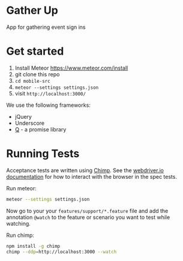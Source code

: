 Gather Up
=========
App for gathering event sign ins

# Get started

1. Install Meteor https://www.meteor.com/install
2. git clone this repo
3. `cd mobile-src`
4. `meteor --settings settings.json`
5. visit `http://localhost:3000/`

We use the following frameworks:

* jQuery
* Underscore
* [Q](https://github.com/kriskowal/q) - a promise library

# Running Tests

Acceptance tests are written using [Chimp](https://chimp.readme.io/docs/cheat-sheet). See the [webdriver.io documentation](http://webdriver.io/api/property/getSource.html) for how to interact with the browser in the spec tests.

Run meteor:

```sh
meteor --settings settings.json
```

Now go to your your `features/support/*.feature` file and add the annotation `@watch` to the feature or scenario you want to test while watching.

Run chimp:

```sh
npm install -g chimp
chimp --ddp=http://localhost:3000 --watch
```


